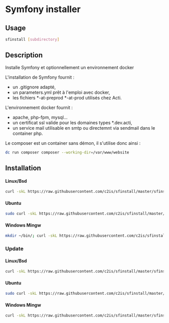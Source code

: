 # Symfony installer

## Usage
```sh
sfinstall [subdirectory]
```

## Description
Installe Symfony et optionnellement un environnement docker  

L'installation de Symfony fournit :
- un .gitignore adapté,
- un parameters.yml prêt à l'emploi avec docker,
- les fichiers *-at-preprod *-at-prod utilisés chez Acti.


L'environnement docker fournit :
- apache, php-fpm, mysql...
- un certificat ssl valide pour les domaines types *.dev.acti,
- un service mail utilisable en smtp ou directemnt via sendmail dans le container php.

Le composer est un container sans démon, il s'utilise donc ainsi :  
```sh
dc run composer composer --working-dir=/var/www/website
```

## Installation

#### Linux/Bsd
```sh
curl -skL https://raw.githubusercontent.com/c2is/sfinstall/master/sfinstall.sh --output /usr/local/bin/sfinstall; chmod +x /usr/local/bin/sfinstall;
```
#### Ubuntu
```sh
sudo curl -skL https://raw.githubusercontent.com/c2is/sfinstall/master/sfinstall.sh --output /usr/local/bin/sfinstall; sudo chmod +x /usr/local/bin/sfinstall;
```

#### Windows Mingw
```sh
mkdir ~/bin/; curl -skL https://raw.githubusercontent.com/c2is/sfinstall/master/sfinstall.sh --output ~/bin/sfinstall; chmod +x ~/bin/sfinstall;
```

### Update

#### Linux/Bsd
```sh
curl -skL https://raw.githubusercontent.com/c2is/sfinstall/master/sfinstall.sh --output /usr/local/bin/sfinstall;
```

#### Ubuntu
```sh
sudo curl -skL https://raw.githubusercontent.com/c2is/sfinstall/master/sfinstall.sh --output /usr/local/bin/sfinstall;
```

#### Windows Mingw
```sh
curl -skL https://raw.githubusercontent.com/c2is/sfinstall/master/sfinstall.sh --output ~/bin/sfinstall;
```
